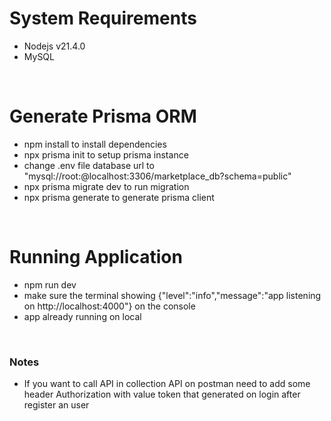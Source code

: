 # System Requirements

- Nodejs v21.4.0
- MySQL

&nbsp;

# Generate Prisma ORM

- npm install to install dependencies
- npx prisma init to setup prisma instance
- change .env file database url to "mysql://root:@localhost:3306/marketplace_db?schema=public"
- npx prisma migrate dev to run migration
- npx prisma generate to generate prisma client

&nbsp;

# Running Application

- npm run dev
- make sure the terminal showing {"level":"info","message":"app listening on http://localhost:4000"} on the console
- app already running on local

&nbsp;
### Notes
- If you want to call API in collection API on postman need to add some header Authorization with value token that generated on login after register an user